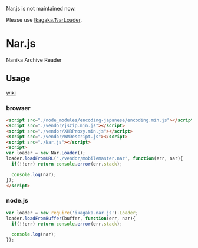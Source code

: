 Nar.js is not maintained now.

Please use [Ikagaka/NarLoader](https://github.com/Ikagaka/NarLoader).

# Nar.js

Nanika Archive Reader

## Usage

[wiki](https://github.com/Ikagaka/Nar.js/wiki/Nar.js)

### browser

```html
<script src="./node_modules/encoding-japanese/encoding.min.js"></script>
<script src="./vendor/jszip.min.js"></script>
<script src="./vendor/XHRProxy.min.js"></script>
<script src="./vendor/WMDescript.js"></script>
<script src="./Nar.js"></script>
<script>
var loader = new Nar.Loader();
loader.loadFromURL("./vendor/mobilemaster.nar", function(err, nar){
  if(!!err) return console.error(err.stack);

  console.log(nar);
});
</script>
```

### node.js

```javascript
var loader = new require('ikagaka.nar.js').Loader;
loader.loadFromBuffer(buffer, function(err, nar){
  if(!!err) return console.error(err.stack);

  console.log(nar);
});
```
